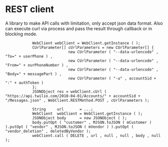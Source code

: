 # REST client
A library to make API calls with limitation, only accept json data format.
Also can execute curl via process and pass the result through callback or in blocking mode.

```
			WebClient webClient = WebClient.getInstance ( );
			CUrlParameter[] cUrlParameters = new CUrlParameter[] {
							new CUrlParameter ( "--data-urlencode" , "To=" + userPhone ) ,
							new CUrlParameter ( "--data-urlencode" , "From=" + ourPhoneNumber ) ,
							new CUrlParameter ( "--data-urlencode" , "Body=" + messagePart ) ,
							new CUrlParameter ( "-u" , accountSid + ":" + authToken )
			};
			JSONObject res = webClient.cUrl ( "https://api.twilio.com/2010-04-01/Accounts/" + accountSid + "/Messages.json" , WebClient.RESTMethod.POST , cUrlParameters );
```

```
			String     url       = ...;
			WebClient  webClient = WebClient.getInstance ( );
			JSONObject body      = new JSONObject ( );
			body.putOpt ( "customer" , MJSON.toJSON ( mCustomer ) ).putOpt ( "vendor" , MJSON.toJSON ( mVendor ) ).putOpt ( "vendor_deletion" , deletedByVendor );
			webClient.call ( DELETE , url , null , null , body , null );
```
